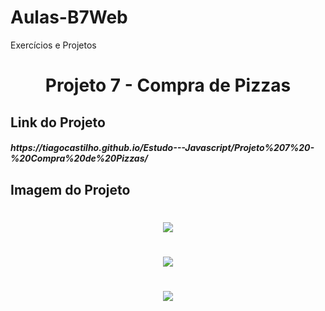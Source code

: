 # Aulas-B7Web
Exercícios e Projetos
<br/>
<h1 align="center">
    Projeto 7 - Compra de Pizzas
</h1>

## Link do Projeto
<h5>
https://tiagocastilho.github.io/Estudo---Javascript/Projeto%207%20-%20Compra%20de%20Pizzas/
</h5>

## Imagem do Projeto
<h1 align="center">
<img src="https://tiagocastilho.github.io/Estudo---Javascript/Projeto%207%20-%20Compra%20de%20Pizzas/como%20ficou1.png">
</h1>
<h1 align="center">
<img src="https://tiagocastilho.github.io/Estudo---Javascript/Projeto%207%20-%20Compra%20de%20Pizzas/como%20ficou2.png">
</h1>
<h1 align="center">
<img src="https://tiagocastilho.github.io/Estudo---Javascript/Projeto%207%20-%20Compra%20de%20Pizzas/como%20ficou3.png">
</h1>